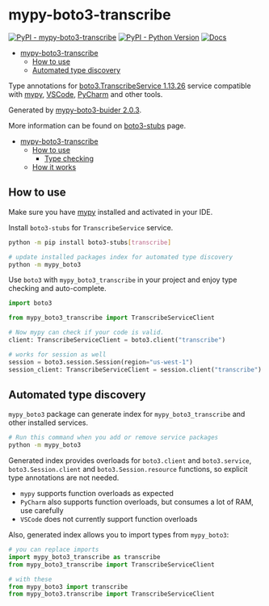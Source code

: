 # mypy-boto3-transcribe

[![PyPI - mypy-boto3-transcribe](https://img.shields.io/pypi/v/mypy-boto3-transcribe.svg?color=blue)](https://pypi.org/project/mypy-boto3-transcribe)
[![PyPI - Python Version](https://img.shields.io/pypi/pyversions/mypy-boto3-transcribe.svg?color=blue)](https://pypi.org/project/mypy-boto3-transcribe)
[![Docs](https://img.shields.io/readthedocs/mypy-boto3-builder.svg?color=blue)](https://mypy-boto3-builder.readthedocs.io/)

- [mypy-boto3-transcribe](#mypy-boto3-transcribe)
  - [How to use](#how-to-use)
  - [Automated type discovery](#automated-type-discovery)


Type annotations for
[boto3.TranscribeService 1.13.26](https://boto3.amazonaws.com/v1/documentation/api/1.13.26/reference/services/transcribe.html#TranscribeService) service
compatible with [mypy](https://github.com/python/mypy), [VSCode](https://code.visualstudio.com/),
[PyCharm](https://www.jetbrains.com/pycharm/) and other tools.

Generated by [mypy-boto3-buider 2.0.3](https://github.com/vemel/mypy_boto3_builder).

More information can be found on [boto3-stubs](https://pypi.org/project/boto3-stubs/) page.

- [mypy-boto3-transcribe](#mypy-boto3-transcribe)
  - [How to use](#how-to-use)
    - [Type checking](#type-checking)
  - [How it works](#how-it-works)

## How to use

Make sure you have [mypy](https://github.com/python/mypy) installed and activated in your IDE.

Install `boto3-stubs` for `TranscribeService` service.

```bash
python -m pip install boto3-stubs[transcribe]

# update installed packages index for automated type discovery
python -m mypy_boto3
```

Use `boto3` with `mypy_boto3_transcribe` in your project and enjoy type checking and auto-complete.

```python
import boto3

from mypy_boto3_transcribe import TranscribeServiceClient

# Now mypy can check if your code is valid.
client: TranscribeServiceClient = boto3.client("transcribe")

# works for session as well
session = boto3.session.Session(region="us-west-1")
session_client: TranscribeServiceClient = session.client("transcribe")

```

## Automated type discovery

`mypy_boto3` package can generate index for `mypy_boto3_transcribe` and other installed services.

```bash
# Run this command when you add or remove service packages
python -m mypy_boto3
```

Generated index provides overloads for `boto3.client` and `boto3.service`,
`boto3.Session.client` and `boto3.Session.resource` functions,
so explicit type annotations are not needed.

- `mypy` supports function overloads as expected
- `PyCharm` also supports function overloads, but consumes a lot of RAM, use carefully
- `VSCode` does not currently support function overloads

Also, generated index allows you to import types from `mypy_boto3`:

```python
# you can replace imports
import mypy_boto3_transcribe as transcribe
from mypy_boto3_transcribe import TranscribeServiceClient

# with these
from mypy_boto3 import transcribe
from mypy_boto3.transcribe import TranscribeServiceClient
```